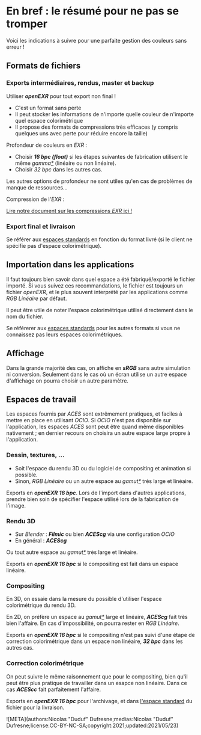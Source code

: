 # En bref : le résumé pour ne pas se tromper

Voici les indications à suivre pour une parfaite gestion des couleurs sans erreur !

## Formats de fichiers

### Exports intermédiaires, rendus, master et backup

Utiliser ***openEXR*** pour tout export non final !

- C'est un format sans perte
- Il peut stocker les informations de n'importe quelle couleur de n'importe quel espace colorimétrique
- Il propose des formats de compressions très efficaces (y compris quelques uns avec perte pour réduire encore la taille)

Profondeur de couleurs en *EXR* :

- Choisir ***16 bpc (float)*** si les étapes suivantes de fabrication utilisent le même *gamma[\*](ZZ-vocabulaire.md)* (linéaire ou non linéaire).
- Choisir *32 bpc* dans les autres cas.

Les autres options de profondeur ne sont utiles qu'en cas de problèmes de manque de ressources...

Compression de l'*EXR* :

[Lire notre document sur les compressions *EXR* ici !](http://docs.rainboxlab.org/)

### Export final et livraison

Se référer aux [espaces standards](standards.md) en fonction du format livré (si le client ne spécifie pas d'espace colorimétrique).

## Importation dans les applications

Il faut toujours bien savoir dans quel espace a été fabriqué/exporté le fichier importé. Si vous suivez ces recommandations, le fichier est toujours un fichier *openEXR*, et le plus souvent interprété par les applications comme *RGB Linéaire* par défaut.

Il peut être utile de noter l'espace colorimétrique utilisé directement dans le nom du fichier.

Se référerer aux [espaces standards](standards.md) pour les autres formats si vous ne connaissez pas leurs espaces colorimétriques.

## Affichage

Dans la grande majorité des cas, on affiche en ***sRGB*** sans autre simulation ni conversion. Seulement dans le cas où un écran utilise un autre espace d'affichage on pourra choisir un autre paramètre.

## Espaces de travail

Les espaces fournis par *ACES* sont extrêmement pratiques, et faciles à mettre en place en utilisant *OCIO*. Si *OCIO* n'est pas disponible sur l'application, les espaces *ACES* sont peut être quand même disponibles nativement ; en dernier recours on choisira un autre espace large propre à l'application.

### Dessin, textures, ...

- Soit l'espace du rendu 3D ou du logiciel de compositing et animation si possible.
- Sinon, *RGB Linéaire* ou un autre espace au *gamut[\*](ZZ-vocabulaire.md)* très large et linéaire.

Exports en ***openEXR*** ***16 bpc***. Lors de l'import dans d'autres applications, prendre bien soin de spécifier l'espace utilisé lors de la fabrication de l'image.

### Rendu 3D

- Sur *Blender* : ***Filmic*** ou bien ***ACEScg*** via une configuration *OCIO*
- En général : ***ACEScg***

Ou tout autre espace au *gamut[\*](ZZ-vocabulaire.md)* très large et linéaire.

Exports en ***openEXR*** ***16 bpc*** si le compositing est fait dans un espace linéaire.

### Compositing

En 3D, on essaie dans la mesure du possible d'utiliser l'espace colorimétrique du rendu 3D.

En 2D, on préfère un espace au *gamut[\*](ZZ-vocabulaire.md)* large et linéaire, ***ACEScg*** fait très bien l'affaire. En cas d'impossibilité, on pourra rester en *RGB Linéaire*.

Exports en ***openEXR*** ***16 bpc*** si le compositing n'est pas suivi d'une étape de correction colorimétrique dans un espace non linéaire, ***32 bpc*** dans les autres cas.

### Correction colorimétrique

On peut suivre le même raisonnement que pour le compositing, bien qu'il peut être plus pratique de travailler dans un esapce non linéaire. Dans ce cas ***ACEScc*** fait parfaitement l'affaire.

Exports en ***openEXR*** ***16 bpc*** pour l'archivage, et dans [l'espace standard](standards.md) du fichier pour la livraison.

![META](authors:Nicolas "Duduf" Dufresne;medias:Nicolas "Duduf" Dufresne;license:CC-BY-NC-SA;copyright:2021;updated:2021/05/23)